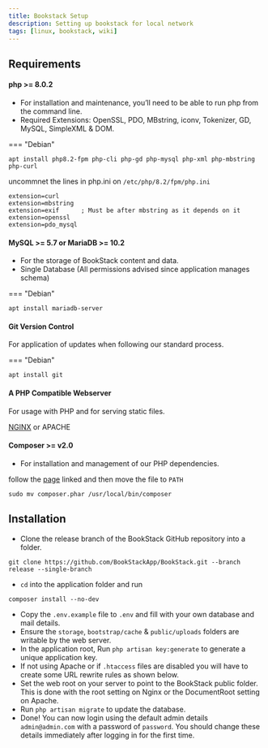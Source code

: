 ```yaml
---
title: Bookstack Setup
description: Setting up bookstack for local network
tags: [linux, bookstack, wiki]
---
```


## Requirements

#### php >= 8.0.2

- For installation and maintenance, you’ll need to be able to run php from the command line.
- Required Extensions: OpenSSL, PDO, MBstring, iconv, Tokenizer, GD, MySQL, SimpleXML & DOM.

=== "Debian"

```
apt install php8.2-fpm php-cli php-gd php-mysql php-xml php-mbstring php-curl
```

uncommnet the lines in php.ini on `/etc/php/8.2/fpm/php.ini`

```
extension=curl
extension=mbstring
extension=exif      ; Must be after mbstring as it depends on it
extension=openssl
extension=pdo_mysql

```

#### MySQL >= 5.7 or MariaDB >= 10.2

- For the storage of BookStack content and data.
- Single Database (All permissions advised since application manages schema)

=== "Debian"

```
apt install mariadb-server
```

#### Git Version Control

For application of updates when following our standard process.

=== "Debian"

```
apt install git
```

#### A PHP Compatible Webserver

For usage with PHP and for serving static files.

[NGINX](nginx.md) or APACHE

#### Composer >= v2.0

- For installation and management of our PHP dependencies.

follow the [page](https://getcomposer.org/) linked and then move the file to `PATH`

```
sudo mv composer.phar /usr/local/bin/composer
```

## Installation

- Clone the release branch of the BookStack GitHub repository into a folder.

```
git clone https://github.com/BookStackApp/BookStack.git --branch release --single-branch
```

- `cd` into the application folder and run

```
composer install --no-dev
```

- Copy the `.env.example` file to `.env` and fill with your own database and mail details.
- Ensure the `storage`, `bootstrap/cache` & `public/uploads` folders are writable by the web server.
- In the application root, Run `php artisan key:generate` to generate a unique application key.
- If not using Apache or if `.htaccess` files are disabled you will have to create some URL rewrite rules as shown below.
- Set the web root on your server to point to the BookStack public folder. This is done with the root setting on Nginx or the DocumentRoot setting on Apache.
- Run `php artisan migrate` to update the database.
- Done! You can now login using the default admin details `admin@admin.com` with a password of `password`. You should change these details immediately after logging in for the first time.
